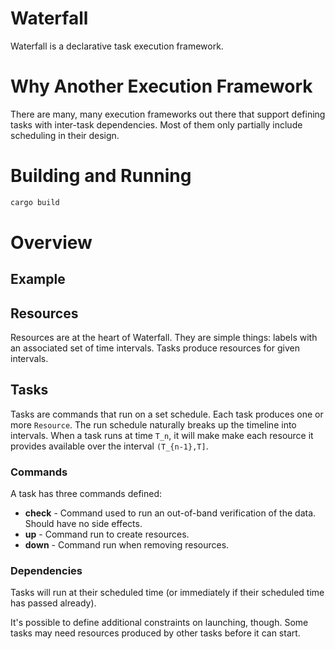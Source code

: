# Waterfall

Waterfall is a declarative task execution framework. 

# Why Another Execution Framework

There are many, many execution frameworks out there that support defining
tasks with inter-task dependencies. Most of them only partially include
scheduling in their design.

# Building and Running

```bash
cargo build
```

# Overview

## Example

## Resources

Resources are at the heart of Waterfall. They are simple things: labels
with an associated set of time intervals. Tasks produce resources for
given intervals.

## Tasks

Tasks are commands that run on a set schedule. Each task produces one or
more `Resource`. The run schedule naturally breaks up the timeline into
intervals. When a task runs at time `T_n`, it will make make each resource
it provides available over the interval `(T_{n-1},T]`.

### Commands

A task has three commands defined:

- **check** - Command used to run an out-of-band verification of the data. Should have no side effects.
- **up** - Command run to create resources.
- **down** - Command run when removing resources.

### Dependencies

Tasks will run at their scheduled time (or immediately if their scheduled time
has passed already).

It's possible to define additional constraints on launching, though. Some tasks
may need resources produced by other tasks before it can start.

